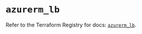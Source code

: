 # `azurerm_lb`

Refer to the Terraform Registry for docs: [`azurerm_lb`](https://registry.terraform.io/providers/hashicorp/azurerm/4.47.0/docs/resources/lb).
